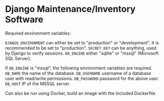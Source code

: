 # Django Maintenance/Inventory Software

Required environment variables:

`DJANGO_ENVIRONMENT` can either be set to "production" or "development". It is recommended to be set to "production".
`SECRET_KEY` can be anything, used by Django to verify sessions.
`DB_ENGINE` either "sqlite" or "mssql" (Microsoft SQL Server).

If `DB_ENGINE` is "mssql", the following environment variables are required.
`DB_NAME` the name of the database.
`DB_USERNAME` username of a database user with read/write permissions.
`DB_PASSWORD` password for the above user.
`DB_HOST` IP of the MSSQL server.

Can also be run using Docker, build an image with the included Dockerfile.
